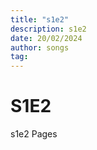 ```yaml
---
title: "s1e2"
description: s1e2
date: 20/02/2024
author: songs
tag:
---
```


# S1E2

s1e2 Pages
